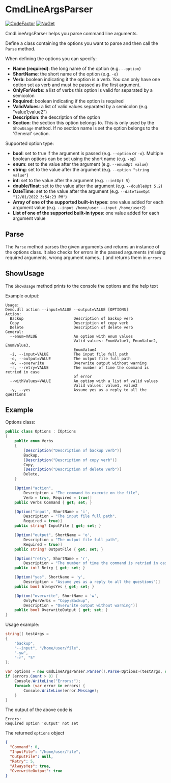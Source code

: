# CmdLineArgsParser
[![CodeFactor](https://www.codefactor.io/repository/github/sakya/cmdlineargsparser/badge)](https://www.codefactor.io/repository/github/sakya/cmdlineargsparser)
[![NuGet](https://img.shields.io/nuget/v/cmdlineargsparser.svg)](https://www.nuget.org/packages/CmdLineArgsParser/)

CmdLineArgsParser helps you parse command line arguments.

Define a class containing the options you want to parse and then call the `Parse` method.

When defining the options you can specify:
- **Name (required)**: the long name of the option (e.g. `--option`)
- **ShortName**: the short name of the option (e.g. `-o`)
- **Verb**: boolean indicating it the option is a verb. You can only have one option set as verb and must be passed as the first argument.
- **OnlyForVerbs**: a list of verbs this option is valid for separated by a semicolon 
- **Required**: boolean indicating if the option is required
- **ValidValues**: a list of valid values separated by a semicolon (e.g. "value1;value2")
- **Description**: the description of the option
- **Section**: the section this option belongs to. This is only used by the `ShowUsage` method. If no section name is set the option belongs to the 'General' section.

Supported option type:
- **bool**: set to true if the argument is passed (e.g. `--option` or `-o`). Multiple boolean options can be set using the short name (e.g. `-op`)
- **enum**: set to the value after the argument (e.g. `--enumOpt value`)
- **string**: set to the value after the argument (e.g. `--option "string value"`)
- **int**: set to the value after the argument (e.g. `--intOpt 5`)
- **double/float**: set to the value after the argument (e.g. `--doubleOpt 5.2`)
- **DateTime**: set to the value after the argument (e.g. `--dateTimeOpt "12/01/2022 3:54:23 PM"`)
- **Array of one of the supported built-in types**: one value added for each argument value (e.g. `--input /home/user --input /home/user2`)
- **List of one of the supported built-in types**: one value added for each argument value

## Parse
The `Parse` method parses the given arguments and returns an instance of the options class. 
It also checks for errors in the passed arguments (missing required arguments, wrong argument names...) and returns them in `errors`

## ShowUsage
The `ShowUsage` method prints to the console the options and the help text

Example output:
```
Usage:
Demo.dll action --input=VALUE --output=VALUE [OPTIONS]
Action:
  Backup                      Description of backup verb
  Copy                        Description of copy verb
  Delete                      Description of delete verb
General:
  --enum=VALUE                An option with enum values
                              Valid values: EnumValue1, EnumValue2, EnumValue3,
                              EnumValue4
  -i, --input=VALUE           The input file full path
  -o, --output=VALUE          The output file full path
  -w, --overwrite             Overwrite output without warning
  -r, --retry=VALUE           The number of time the command is retried in case
                              of error
  --withValues=VALUE          An option with a list of valid values
                              Valid values: value1, value2
  -y, --yes                   Assume yes as a reply to all the questions
```

## Example
Options class:
```csharp
public class Options : IOptions
{
    public enum Verbs
    {
        [Description("Description of backup verb")]
        Backup,
        [Description("Description of copy verb")]
        Copy,
        [Description("Description of delete verb")]
        Delete,
    }

    [Option("action",
        Description = "The command to execute on the file",
        Verb = true, Required = true)]
    public Verbs Command { get; set; }

    [Option("input", ShortName = 'i',
        Description = "The input file full path",
        Required = true)]
    public string? InputFile { get; set; }

    [Option("output", ShortName = 'o',
        Description = "The output file full path",
        Required = true)]
    public string? OutputFile { get; set; }

    [Option("retry", ShortName = 'r',
        Description = "The number of time the command is retried in case of error")]
    public int? Retry { get; set; }

    [Option("yes", ShortName = 'y',
        Description = "Assume yes as a reply to all the questions")]
    public bool AlwaysYes { get; set; }

    [Option("overwrite", ShortName = 'w',
        OnlyForVerbs = "Copy;Backup",
        Description = "Overwrite output without warning")]
    public bool OverwriteOutput { get; set; }
}
```

Usage example:
```csharp
string[] testArgs =
{
    "backup",
    "--input", "/home/user/file",
    "-yw",
    "-r", "5"
};

var options = new CmdLineArgsParser.Parser().Parse<Options>(testArgs, out var errors);
if (errors.Count > 0) {
    Console.WriteLine("Errors:");
    foreach (var error in errors) {
        Console.WriteLine(error.Message);
    }
}
```

The output of the above code is
```
Errors:
Required option 'output' not set
```
The returned `options` object
```json
{
  "Command": 0,
  "InputFile": "/home/user/file",
  "OutputFile": null,
  "Retry": 5,
  "AlwaysYes": true,
  "OverwriteOutput": true
}
```
